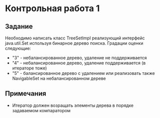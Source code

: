 # Контрольная работа 1

## Задание

Необходимо написать класс TreeSetImpl реализующий интерфейс java.util.Set
используя бинарное дерево поиска. Градации оценки следующие:

- "3" - небалансированное дерево, удаление не поддерживается
- "4" - небалансированное дерево, удаление поддерживается (в итераторе тоже)
- "5" - балансированное дерево с удалением или реализовать также NavigableSet на
    небалансированном дереве

## Примечания

- Итератор должен возращать элементы дерева в порядке задаваемом компаратором
